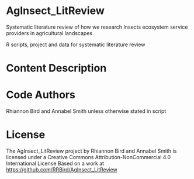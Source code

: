 # AgInsect_LitReview
Systematic literature review of how we research Insects ecosystem service providers in agricultural landscapes

R scripts, project and data for systematic literature review

# Content Description 

# Code Authors
Rhiannon Bird and Annabel Smith unless otherwise stated in script

# License
The AgInsect_LitReview project by Rhiannon Bird and Annabel Smith is licensed under a Creative Commons Attribution-NonCommercial 4.0 International License
Based on a work at 
https://github.com/RRBird/AgInsect_LitReview
